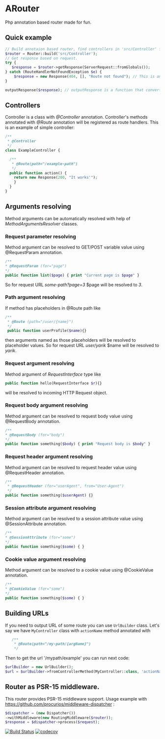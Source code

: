 ARouter
========
Php annotation based router made for fun.

Quick example
-------------
```php
// Build annotaion based router, find controllers in 'src/Controller' folder.
$router = Router::build('src/Controller');
// Get response based on request.
try {
   $response = $router->getResponse(ServerRequest::fromGlobals());
} catch (RouteHandlerNotFoundException $e) {
    $response = new Response(404, [], "Route not found"); // This is an example of Guzzle HTTP Response usage.
}

outputResponse($response); // outputResponse is a function that converts response to string and output it.
```

Controllers
-----------
Controller is a class with *@Controller* annotation. Controller's methods annotated with
 *@Route* annotation will be registered as route handlers.
 This is an example of simple controller:
 ```php
 /**
  * @Controller
  */
 class ExampleController {
 
   /**
    * @Route(path="/example-path")
    */
   public function action() {
     return new Response(200, "It works'");
     }
   }
 }

 ```
 
 Arguments resolving
 ------------------
 Method arguments can be automatically resolved with help of *MethodArgumentsResolver* classes.
 
 ### Request parameter resolving

 Method argument can be resolved to GET/POST variable value using @RequestParam annotation.
  ```php
 /**
  * @RequestParam (for="page")
  */
  public function list($page) { print "Current page is $page" }
  ```
  So for request URL *some-path?page=3* $page will be resolved to *3*.
  
 ### Path argument resolving
 
 If method has placeholders in @Route path like
 ```php
 /**
  * @Route (path="/user/{name}")
  */  
  public function userProfile($name){}
 ```
  then arguments named as those placeholders will be resolved to placeholder values.
  So for request URL *user/yarik* $name will be resolved to *yarik*.

 ### Request argument resolving
  
  Method argument of *RequestInterface* type like
  ```php
  public function hello(RequestInterface $r){}
  ```
  will be resolved to incoming HTTP Request object.

 ### Request body argument resolving
 
 Method argument can be resolved to request body value using @RequestBody annotation.
  ```php
 /**
  * @RequestBody (for="body")
  */ 
  public function something($body) { print "Request body is $body" }
  ```

 ### Request header argument resolving
 
 Method argument can be resolved to request header value using @RequestHeader annotation.
 ```php
 /**
  * @RequestHeader (for="userAgent", from="User-Agent")
  */ 
 public function something($userAgent) {}
 ```

 ### Session attribute argument resolving
 
 Method argument can be resolved to a session attribute value using @SessionAttribute annotation.
  ```php
 /**
  * @SessionAttribute (for="some")
  */ 
  public function something($some) { }
  ```
  
 ### Cookie value argument resolving
 
 Method argument can be resolved to a cookie value using @CookieValue annotation.
  ```php
 /**
  * @CookieValue (for="some")
  */ 
  public function something($some) { }
  ```
  
  Building URLs
  --------------
  If you need to output URL of some route you can use `UrlBuilder` class.
  Let's say we have `MyController` class with `actionName` method annotated with 
  ```php
     /**
      * @Route(path="/my-path/{argName}")
      */
  ```
  Then to get the url '/mypath/example' you can run next code:
  
  ```php
  $urlBuilder = new UrlBuilder();
  $url = $urlBuilder->fromControllerMethod(MyController::class, 'actionName', ['argName' => 'example']);
  ```
  
  Router as PSR-15 middleware.
 ----------------------------
  This router provides PSR-15 middleware support.
  Usage example with https://github.com/procurios/middleware-dispatcher :
   ```php
   $dispatcher = (new Dispatcher())
   ->withMiddleware(new RoutingMiddleware($router));
   $response = $dispatcher->process($request);
   ```

[![Build Status](https://travis-ci.com/undertext/arouter.svg?branch=master)](https://travis-ci.com/undertext/arouter)
[![codecov](https://codecov.io/gh/undertext/arouter/branch/master/graph/badge.svg)](https://codecov.io/gh/undertext/arouter)
